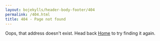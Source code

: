 ```yaml
---
layout: bojekylls/header-body-footer/404
permalink: /404.html
title: 404 - Page not found
---
```


<p>
Oops, that address doesn't exist. Head back <a href="{{ '/' | relative_url }}">Home</a> to try finding it again.
</p>